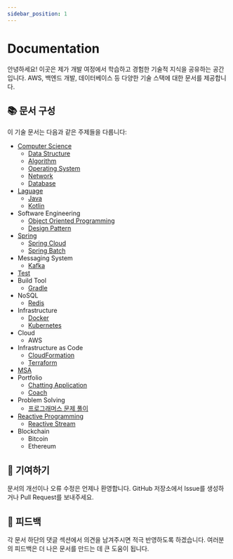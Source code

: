 ```yaml
---
sidebar_position: 1
---
```


# Documentation

안녕하세요! 이곳은 제가 개발 여정에서 학습하고 경험한 기술적 지식을 공유하는 공간입니다. 
AWS, 백엔드 개발, 데이터베이스 등 다양한 기술 스택에 대한 문서를 제공합니다.

## 📚 문서 구성
이 기술 문서는 다음과 같은 주제들을 다룹니다:

- [Computer Science](ComputerScience/index.md)
  - [Data Structure](ComputerScience/DataStructure/index.md)
  - [Algorithm](ComputerScience/Algorithm/index.md)
  - [Operating System](ComputerScience/OS/index.md)
  - [Network](Network/index.md)
  - [Database](Database/index.md)
- [Laguage](Language/index.md)
  - [Java](Language/Java/index.md)
  - [Kotlin](Language/Kotlin/index.md)
- Software Engineering
  - [Object Oriented Programming](OOP/index.md)
  - [Design Pattern](Design-Pattern/index.md)
- [Spring](Spring)
  - [Spring Cloud](Spring/SpringCloud/index.md)
  - [Spring Batch](Spring/SpringBatch/index.md)
- Messaging System
  - [Kafka](MessageQueue/Kafka/index.md)
- [Test](Test/index.md)
- Build Tool
  - [Gradle](Gradle/index.md)
- NoSQL
  - [Redis](Redis/index.md)
- Infrastructure
  - [Docker](Docker/index.md)
  - [Kubernetes](Kubernetes/index.md)
- Cloud
  - AWS
- Infrastructure as Code
  - [CloudFormation](AWS/CloudFormation/index.md)
  - [Terraform](Terraform/index.md)
- [MSA](MSA/index.md)
- Portfolio
  - [Chatting Application](Portfolio/ChattingApplication/index.md)
  - [Coach](Portfolio/Coach/index.md)
- Problem Solving
  - [프로그래머스 문제 풀이](ProblemSolving/Programmers/index.md)
- [Reactive Programming](Reactive-Programming/index.md)
  - [Reactive Stream](Reactive-Programming/Reactive-Stream/Reactive-Stream.md)
- Blockchain
  - Bitcoin
  - Ethereum

## 🤝 기여하기
문서의 개선이나 오류 수정은 언제나 환영합니다. GitHub 저장소에서 Issue를 생성하거나 Pull Request를 보내주세요.

## 📝 피드백
각 문서 하단의 댓글 섹션에서 의견을 남겨주시면 적극 반영하도록 하겠습니다. 여러분의 피드백은 더 나은 문서를 만드는 데 큰 도움이 됩니다.